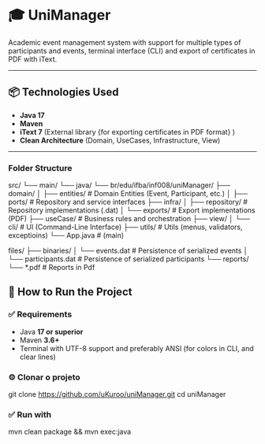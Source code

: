 # 🎓 UniManager

Academic event management system with support for multiple types of participants and events, terminal interface (CLI) and export of certificates in PDF with iText.

---

## 📦 Technologies Used

- **Java 17**
- **Maven**
- **iText 7** (External library {for exporting certificates in PDF format} )
- **Clean Architecture** (Domain, UseCases, Infrastructure, View)

---

### Folder Structure

src/
└── main/
    └── java/
       └── br/edu/ifba/inf008/uniManager/
           ├── domain/
           │   ├── entities/            # Domain Entities (Event, Participant, etc.)
           │   ├── ports/               # Repository and service interfaces
           ├── infra/
           │   ├── repository/          # Repository implementations (.dat)
           │   └── exports/             # Export implementations (PDF)
           ├── useCase/                 # Business rules and orchestration
           ├── view/
           │   └── cli/                 # UI (Command-Line Interface)
           ├── utils/                   # Utils (menus, validators, exceptioins)
           └── App.java                 # (main)
    

files/
├── binaries/
│   └── events.dat                      # Persistence of serialized events
│   └── participants.dat                # Persistence of serialized participants
└── reports/
    └── *.pdf                           # Reports in Pdf

## 🚀 How to Run the Project

### ✅ Requirements

- Java **17 or superior**
- Maven **3.6+**
- Terminal with UTF-8 support and preferably ANSI (for colors in CLI, and clear lines)

### ⚙️ Clonar o projeto

git clone https://github.com/uKuroo/uniManager.git
cd uniManager

### ✅ Run with

mvn clean package && mvn exec:java
